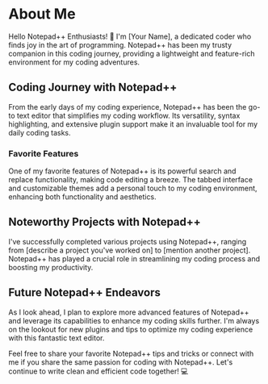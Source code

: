 # About Me

Hello Notepad++ Enthusiasts! 👋 I'm [Your Name], a dedicated coder who finds joy in the art of programming. Notepad++ has been my trusty companion in this coding journey, providing a lightweight and feature-rich environment for my coding adventures.

## Coding Journey with Notepad++

From the early days of my coding experience, Notepad++ has been the go-to text editor that simplifies my coding workflow. Its versatility, syntax highlighting, and extensive plugin support make it an invaluable tool for my daily coding tasks.

### Favorite Features

One of my favorite features of Notepad++ is its powerful search and replace functionality, making code editing a breeze. The tabbed interface and customizable themes add a personal touch to my coding environment, enhancing both functionality and aesthetics.

## Noteworthy Projects with Notepad++

I've successfully completed various projects using Notepad++, ranging from [describe a project you've worked on] to [mention another project]. Notepad++ has played a crucial role in streamlining my coding process and boosting my productivity.

## Future Notepad++ Endeavors

As I look ahead, I plan to explore more advanced features of Notepad++ and leverage its capabilities to enhance my coding skills further. I'm always on the lookout for new plugins and tips to optimize my coding experience with this fantastic text editor.

Feel free to share your favorite Notepad++ tips and tricks or connect with me if you share the same passion for coding with Notepad++. Let's continue to write clean and efficient code together! 💻


